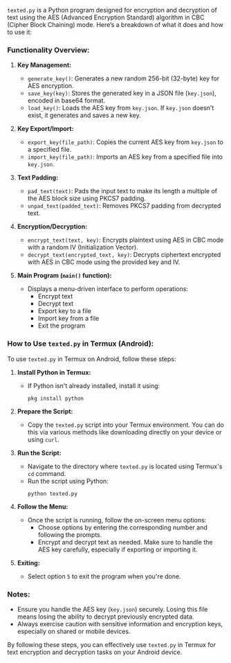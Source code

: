 `texted.py` is a Python program designed for encryption and decryption of text using the AES (Advanced Encryption Standard) algorithm in CBC (Cipher Block Chaining) mode. Here’s a breakdown of what it does and how to use it:

### Functionality Overview:

1. **Key Management:**
   - `generate_key()`: Generates a new random 256-bit (32-byte) key for AES encryption.
   - `save_key(key)`: Stores the generated key in a JSON file (`key.json`), encoded in base64 format.
   - `load_key()`: Loads the AES key from `key.json`. If `key.json` doesn't exist, it generates and saves a new key.

2. **Key Export/Import:**
   - `export_key(file_path)`: Copies the current AES key from `key.json` to a specified file.
   - `import_key(file_path)`: Imports an AES key from a specified file into `key.json`.

3. **Text Padding:**
   - `pad_text(text)`: Pads the input text to make its length a multiple of the AES block size using PKCS7 padding.
   - `unpad_text(padded_text)`: Removes PKCS7 padding from decrypted text.

4. **Encryption/Decryption:**
   - `encrypt_text(text, key)`: Encrypts plaintext using AES in CBC mode with a random IV (Initialization Vector).
   - `decrypt_text(encrypted_text, key)`: Decrypts ciphertext encrypted with AES in CBC mode using the provided key and IV.

5. **Main Program (`main()` function):**
   - Displays a menu-driven interface to perform operations:
     - Encrypt text
     - Decrypt text
     - Export key to a file
     - Import key from a file
     - Exit the program

### How to Use `texted.py` in Termux (Android):

To use `texted.py` in Termux on Android, follow these steps:

1. **Install Python in Termux:**
   - If Python isn't already installed, install it using:
     ```
     pkg install python
     ```

2. **Prepare the Script:**
   - Copy the `texted.py` script into your Termux environment. You can do this via various methods like downloading directly on your device or using `curl`.

3. **Run the Script:**
   - Navigate to the directory where `texted.py` is located using Termux's `cd` command.
   - Run the script using Python:
     ```
     python texted.py
     ```

4. **Follow the Menu:**
   - Once the script is running, follow the on-screen menu options:
     - Choose options by entering the corresponding number and following the prompts.
     - Encrypt and decrypt text as needed. Make sure to handle the AES key carefully, especially if exporting or importing it.

5. **Exiting:**
   - Select option `5` to exit the program when you're done.

### Notes:
- Ensure you handle the AES key (`key.json`) securely. Losing this file means losing the ability to decrypt previously encrypted data.
- Always exercise caution with sensitive information and encryption keys, especially on shared or mobile devices.

By following these steps, you can effectively use `texted.py` in Termux for text encryption and decryption tasks on your Android device.
